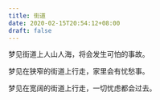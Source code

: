 ```yaml
---
title: 街道
date: 2020-02-15T20:54:12+08:00
draft: false
---
```


梦见街道上人山人海，将会发生可怕的事故。<br>


梦见在狭窄的街道上行走，家里会有忧愁事。<br>


梦见在宽阔的街道上行走，一切忧虑都会过去。<br>
